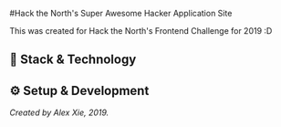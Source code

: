 #Hack the North's Super Awesome Hacker Application Site

This was created for Hack the North's Frontend Challenge for 2019 :D


## 🚀 Stack & Technology


## ⚙️ Setup & Development

_Created by Alex Xie, 2019._
